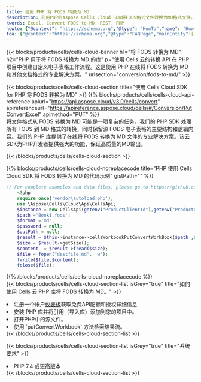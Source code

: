 ```yaml
---
title: 使用 PHP 将 FODS 转换为 MD
description: 利用PHP的Aspose.Cells Cloud SDK将FODS格式文件转换为MD格式文件。
kwords: Excel, Convert FODS to MD, REST, PHP
howto: {"@context": "https://schema.org","@type": "HowTo","name": "How to convert FODS to MD using the Cells Cloud PHP library.","description": "How to convert FODS to MD using the Cells Cloud PHP library.","image": {"@type": "ImageObject"},"url": "/php/conversion/fods-to-md/","step": [{ "@type": "HowToStep","name": "How to convert FODS to MD using the Cells Cloud PHP library. step 1", "image": {"@type": "ImageObject",},"url": "/php/conversion/fods-to-md/","text": "Register an account at <a href='https://dashboard.aspose.cloud/'>Dashboard</a> to get free API quota & authorization details",},{ "@type": "HowToStep","name": "How to convert FODS to MD using the Cells Cloud PHP library. step 1", "image": {"@type": "ImageObject",},"url": "/php/conversion/fods-to-md/","text": "Install PHP library and add the reference (import the library) to your project.",},{ "@type": "HowToStep","name": "How to convert FODS to MD using the Cells Cloud PHP library. step 1", "image": {"@type": "ImageObject",},"url": "/php/conversion/fods-to-md/","text": "Open the source file in PHP.",},{ "@type": "HowToStep","name": "How to convert FODS to MD using the Cells Cloud PHP library. step 1", "image": {"@type": "ImageObject",},"url": "/php/conversion/fods-to-md/","text": "Use the `putConvertWorkbook` method to retrieve the resulting stream.",}, ],"supply": {"@type": "HowToSupply","name": "document"},"tool": [{"@type": "HowToTool","name": "phpstorm, Visual Studio Code, Eclipse"},{"@type": "HowToTool","name": "Aspose Cells"}],"totalTime": "PT6M"}
fqa: {"@context":"https://schema.org","@type":"FAQPage","mainEntity":[{"@type":"Question","name":"Why convert file formats in C# using REST API?","acceptedAnswer":{"@type":"Answer","text":"Documents are encoded in many ways, and some files may be incompatible with the software you use. To open and read such files, just convert them to appropriate file formats.<br/><ol><li>Install .NET SDK and add the reference (import the library) to your project.</li><li>Open the source file in C# using REST API.</li><li>Call the PutConvertWorkbookRequest() method, passing an output filename with required extension.</li><li>Get the result of conversion as a separate file.</li></ol>"}},{"@type":"Question","name":"What file formats can I convert with your C# library?","acceptedAnswer":{"@type":"Answer","text":"We support a variety of file formats for conversion using .NET library, including XLSX, Excel, xls , PDF, CSV, HTML, Markdown, XML, PNG, JPG, TIFF, Json, TXT and many more."}},{"@type":"Question","name":"What is the maximum allowed file size for conversion using this .NET library?","acceptedAnswer":{"@type":"Answer","text":"There are no file size limits for format conversions using .NET library."}}]}
---
```

{{< blocks/products/cells/cells-cloud-banner h1="将 FODS 转换为 MD" h2="PHP 用于将 FODS 转换为 MD 的库" p="使用 Cells 云的转换 API 在 PHP 项目中创建自定义电子表格工作流程。这是使用 PHP 在线将 FODS 转换为 MD 和其他文档格式的专业解决方案。" urlsection="conversion/fods-to-md/" >}}

{{< blocks/products/cells/cells-cloud-section title="使用 Cells Cloud SDK for PHP 将 FODS 转换为 MD" >}}
{{% blocks/products/cells/cells-cloud-api-reference apiurl="https://api.aspose.cloud/v3.0/cells/convert" apireferenceurl="https://apireference.aspose.cloud/cells/#/Conversion/PutConvertExcel" apimethod="PUT" %}}
<br/>
将文件格式从 FODS 转换为 MD 可能是一项复杂的任务。我们的 PHP SDK 处理所有 FODS 到 MD 格式的转换，同时保留源 FODS 电子表格的主要结构和逻辑内容。我们的 PHP 库提供了在线将 FODS 转换为 MD 文件的专业解决方案。该云SDK为PHP开发者提供强大的功能，保证高质量的MD输出。

{{< /blocks/products/cells/cells-cloud-section >}}

{{% blocks/products/cells/cells-cloud-noreplacecode title="PHP 使用 Cells Cloud SDK 将 FODS 转换为 MD 的代码示例" gistPath="" %}}
 
```php
// For complete examples and data files, please go to https://github.com/aspose-cells-cloud/aspose-cells-cloud-php/
    <?php
    require_once('vendor\autoload.php');
    use \Aspose\Cells\Cloud\Api\CellsApi;
    $instance = new CellsApi(getenv("ProductClientId"),getenv("ProductClientSecret"));
    $path ='Book1.fods';    
    $format ='md';
    $password = null;
    $outPath = null;      
    $result = $this->instance->cellsWorkbookPutConvertWorkBook($path ,$format, $password,  $outPath);
    $size = $result->getSize();
    $content  = $result->fread($size);
    $file = fopen("destfile.md", 'w');
    fwrite($file,$content);
    fclose($file);
```
 
{{% /blocks/products/cells/cells-cloud-noreplacecode %}}
<br/>
{{< blocks/products/cells/cells-cloud-section-list isGrey="true" title="如何使用 Cells 云 PHP 库将 FODS 转换为 MD。" >}}
<li>注册一个帐户<a href="https://dashboard.aspose.cloud/">仪表板</a>获取免费API配额和授权详细信息</li>
<li>安装 PHP 库并将引用（导入库）添加到您的项目中。</li>
<li>打开PHP中的源文件。</li>
<li>使用 `putConvertWorkbook` 方法检索结果流。</li>
{{< /blocks/products/cells/cells-cloud-section-list >}}

{{< blocks/products/cells/cells-cloud-section-list isGrey="true" title="系统要求" >}}
<li>PHP 7.4 或更高版本</li>
{{< /blocks/products/cells/cells-cloud-section-list >}}
